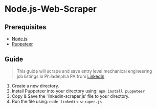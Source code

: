 # Node.js-Web-Scraper

## Prerequisites
 - [Node.js](https://nodejs.org/en/download/)
 - [Puppeteer](https://github.com/puppeteer/puppeteer)

## Guide
> This guide will scrape and save entry level mechanical engineering job listings in Philadelphia PA from [LinkedIn](https://www.linkedin.com/). 

1. Create a new directory. 
2. Install Puppeteer into your directory using: `npm install puppeteer`
3. Copy & Save the 'linkedin-scraper.js' file to your directory.
4. Run the file using:
    `node linkedin-scraper.js`
